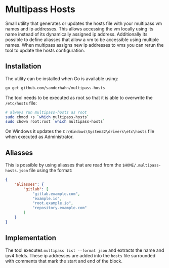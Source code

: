 # Multipass Hosts

Small utility that generates or updates the hosts file with your multipass vm names and ip addresses.
This allows accessing the vm locally using its name instead of its dynamically assigned ip address.
Additionally its possible to define aliasses that allow a vm to be accessible using multiple names.
When multipass assigns new ip addresses to vms you can rerun the tool to update the hosts configuration.

## Installation

The utility can be installed when Go is available using:

```bash
go get github.com/sanderhahn/multipass-hosts
```

The tool needs to be executed as root so that it is able to overwrite the `/etc/hosts` file:

```bash
# always run multipass-hosts as root
sudo chmod +s `which multipass-hosts`
sudo chown root:root `which multipass-hosts`
```

On Windows it updates the `C:\Windows\System32\drivers\etc\hosts` file when executed as Administrator.

## Aliasses

This is possible by using aliasses that are read from the `$HOME/.multipass-hosts.json` file using the format:

```json
{
    "aliasses": {
        "gitlab": [
            "gitlab.example.com",
            "example.io",
            "root.example.io",
            "repository.example.com"
        ]
    }
}
```

## Implementation

The tool executes `multipass list --format json` and extracts the name and ipv4 fields.
These ip addresses are added into the `hosts` file surrounded with comments that mark the start and end of the block.
